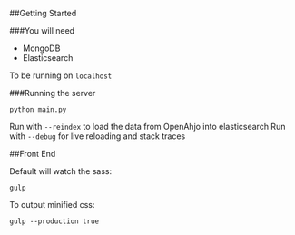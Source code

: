 ##Getting Started

###You will need

- MongoDB
- Elasticsearch

To be running on `localhost`

###Running the server

`python main.py`

Run with `--reindex` to load the data from OpenAhjo into elasticsearch
Run with `--debug` for live reloading and stack traces

##Front End

Default will watch the sass:

```
gulp
```

To output minified css:

```
gulp --production true
```
